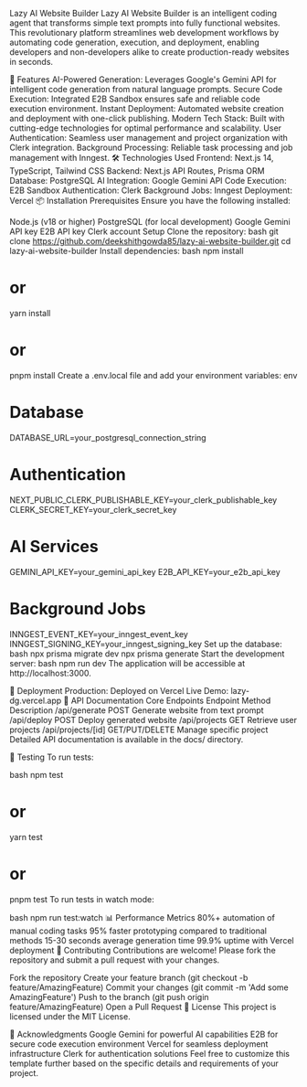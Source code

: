 Lazy AI Website Builder
Lazy AI Website Builder is an intelligent coding agent that transforms simple text prompts into fully functional websites. This revolutionary platform streamlines web development workflows by automating code generation, execution, and deployment, enabling developers and non-developers alike to create production-ready websites in seconds.

🚀 Features
AI-Powered Generation: Leverages Google's Gemini API for intelligent code generation from natural language prompts.
Secure Code Execution: Integrated E2B Sandbox ensures safe and reliable code execution environment.
Instant Deployment: Automated website creation and deployment with one-click publishing.
Modern Tech Stack: Built with cutting-edge technologies for optimal performance and scalability.
User Authentication: Seamless user management and project organization with Clerk integration.
Background Processing: Reliable task processing and job management with Inngest.
🛠️ Technologies Used
Frontend: Next.js 14, TypeScript, Tailwind CSS
Backend: Next.js API Routes, Prisma ORM
Database: PostgreSQL
AI Integration: Google Gemini API
Code Execution: E2B Sandbox
Authentication: Clerk
Background Jobs: Inngest
Deployment: Vercel
📦 Installation
Prerequisites
Ensure you have the following installed:

Node.js (v18 or higher)
PostgreSQL (for local development)
Google Gemini API key
E2B API key
Clerk account
Setup
Clone the repository:
bash
git clone https://github.com/deekshithgowda85/lazy-ai-website-builder.git
cd lazy-ai-website-builder
Install dependencies:
bash
npm install
# or
yarn install
# or
pnpm install
Create a .env.local file and add your environment variables:
env
# Database
DATABASE_URL=your_postgresql_connection_string

# Authentication
NEXT_PUBLIC_CLERK_PUBLISHABLE_KEY=your_clerk_publishable_key
CLERK_SECRET_KEY=your_clerk_secret_key

# AI Services
GEMINI_API_KEY=your_gemini_api_key
E2B_API_KEY=your_e2b_api_key

# Background Jobs
INNGEST_EVENT_KEY=your_inngest_event_key
INNGEST_SIGNING_KEY=your_inngest_signing_key
Set up the database:
bash
npx prisma migrate dev
npx prisma generate
Start the development server:
bash
npm run dev
The application will be accessible at http://localhost:3000.

🔗 Deployment
Production: Deployed on Vercel
Live Demo: lazy-dg.vercel.app
📄 API Documentation
Core Endpoints
Endpoint	Method	Description
/api/generate	POST	Generate website from text prompt
/api/deploy	POST	Deploy generated website
/api/projects	GET	Retrieve user projects
/api/projects/[id]	GET/PUT/DELETE	Manage specific project
Detailed API documentation is available in the docs/ directory.

🧪 Testing
To run tests:

bash
npm test
# or
yarn test
# or
pnpm test
To run tests in watch mode:

bash
npm run test:watch
📊 Performance Metrics
80%+ automation of manual coding tasks
95% faster prototyping compared to traditional methods
15-30 seconds average generation time
99.9% uptime with Vercel deployment
🤝 Contributing
Contributions are welcome! Please fork the repository and submit a pull request with your changes.

Fork the repository
Create your feature branch (git checkout -b feature/AmazingFeature)
Commit your changes (git commit -m 'Add some AmazingFeature')
Push to the branch (git push origin feature/AmazingFeature)
Open a Pull Request
📄 License
This project is licensed under the MIT License.

🙏 Acknowledgments
Google Gemini for powerful AI capabilities
E2B for secure code execution environment
Vercel for seamless deployment infrastructure
Clerk for authentication solutions
Feel free to customize this template further based on the specific details and requirements of your project.

